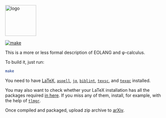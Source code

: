 <img alt="logo" src="https://rawgithub.com/yegor256/elegantobjects/master/cactus.svg" height="100px"/>

[![make](https://github.com/objectionary/eo/actions/workflows/latexmk.yml/badge.svg)](https://github.com/objectionary/eo/actions/workflows/latexmk.yml)

This is a more or less formal description of EOLANG and φ-calculus.

To build it, just run:

```bash
make
```

You need to have
[LaTeX](https://www.latex-project.org/get/),
[`aspell`](http://aspell.net/),
[`jq`](https://stedolan.github.io/jq/),
[`biblint`](https://github.com/Kingsford-Group/biblint),
[`texsc`](https://rubygems.org/gems/texsc),
and
[`texqc`](https://rubygems.org/gems/texqc)
installed.

You may also want to check whether your LaTeX installation has
all the packages required [in here](https://github.com/objectionary/eo/blob/master/.github/workflows/latexmk.yml).
If you miss any of them, install, for example, with the help of
[`tlmgr`](https://tug.org/texlive/tlmgr.html).

Once compiled and packaged, upload zip archive to [arXiv](https://arxiv.org/abs/2111.13384).
